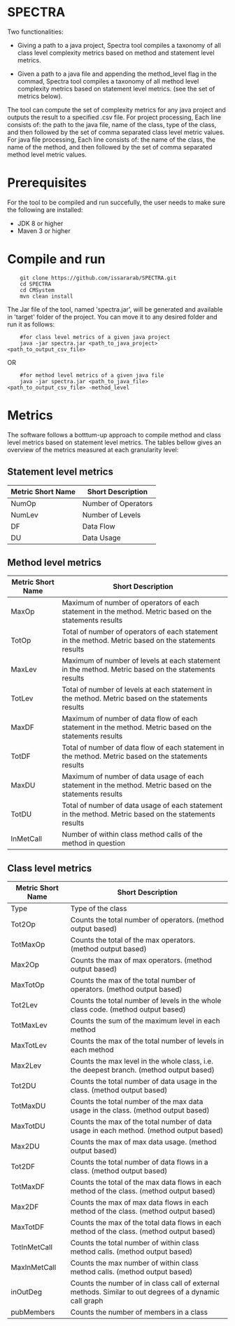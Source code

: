 # SPECTRA
Two functionalities:
- Giving a path to a java project, Spectra tool compiles a taxonomy of all class level complexity metrics based on method and statement level metrics. 

- Given a path to a java file and appending the method_level flag in the commad, Spectra tool compiles a taxonomy of all method level complexity metrics based on statement level metrics. (see the set of metrics below).

The tool can compute the set of complexity metrics for any java project and outputs the result to a specified .csv file. For project processing, Each line consists of: the path to the java file, name of the class, type of the class, and then followed by the set of comma separated class level metric values. For java file processing, Each line consists of: the name of the class, the name of the method, and then followed by the set of comma separated method level metric values.

# Prerequisites
For the tool to be compiled and run succefully, the user needs to make sure the following are installed:
- JDK 8 or higher
- Maven 3 or higher

# Compile and run

        git clone https://github.com/issararab/SPECTRA.git
        cd SPECTRA
        cd CMSystem
        mvn clean install
        
The Jar file of the tool, named 'spectra.jar', will be generated and available in 'target' folder of the project. You can move it to any desired folder and run it as follows:
        
        #for class level metrics of a given java project
        java -jar spectra.jar <path_to_java_project> <path_to_output_csv_file>     

OR

        #for method level metrics of a given java file
        java -jar spectra.jar <path_to_java_file> <path_to_output_csv_file> -method_level
        
 # Metrics
 The software follows a botttum-up approach to compile method and class level metrics based on statement level metrics. The tables bellow gives an overview of the metrics measured at each granularity level:
 
 ## Statement level metrics
| Metric Short Name	| Short Description |
| --- | --- |
| NumOp	| Number of Operators |
| NumLev |	Number of Levels |
| DF | Data Flow |
| DU | Data Usage |

 ## Method level metrics
| Metric Short Name	| Short Description |
| --- | --- |
| MaxOp | Maximum of number of operators of each statement in the method. Metric based on the statements results |
| TotOp | Total of number of operators of each statement in the method. Metric based on the statements results |
| MaxLev | Maximum of number of levels at each statement in the method. Metric based on the statements results |
| TotLev | Total of number of levels at each statement in the method. Metric based on the statements results|
| MaxDF | Maximum of number of data flow of each statement in the method. Metric based on the statements results |
| TotDF | Total of number of data flow of each statement in the method. Metric based on the statements results |
| MaxDU | Maximum of number of data usage of each statement in the method. Metric based on the statements results |
| TotDU | Total of number of data usage of each statement in the method. Metric based on the statements results |
| InMetCall |	Number of within class method calls of the method in question |

 
 ## Class level metrics
| Metric Short Name	| Short Description |
| --- | --- |
| Type | Type of the class |
| Tot2Op | Counts the total number of operators. (method output based) |
| TotMaxOp | Counts the total of the max operators. (method output based) |
| Max2Op | Counts the max of max operators. (method output based) |
| MaxTotOp | Counts the max of the total number of operators. (method output based) |
| Tot2Lev | Counts the total number of levels in the whole class code. (method output based) |
| TotMaxLev | Counts the sum of the maximum level in each method |
| MaxTotLev | Counts the max of the total number of levels in each method |
| Max2Lev | Counts the max level in the whole class, i.e. the deepest branch. (method output based) |
| Tot2DU | Counts the total number of data usage in the class. (method output based) |
| TotMaxDU | Counts the total number of the max data usage in the class. (method output based) |
| MaxTotDU | Counts the max of the total number of data usage in each method. (method output based) |
| Max2DU | Counts the max of max data usage. (method output based) |
| Tot2DF | Counts the total number of data flows in a class. (method output based) |
| TotMaxDF | Counts the total of the max data flows in each method of the class. (method output based) |
| Max2DF | Counts the max of max data flows in each method of the class. (method output based) |
| MaxTotDF |  Counts the max of the total data flows in each method of the class. (method output based) |
| TotInMetCall | Counts the total number of within class method calls. (method output based) |
| MaxInMetCall | Counts the max number of within class method calls. (method output based) |
| inOutDeg | Counts the number of in class call of external methods. Similar to out degrees of a dynamic call graph |
| pubMembers |	Counts the number of members in a class |

